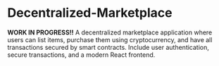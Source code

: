 # Decentralized-Marketplace
**WORK IN PROGRESS!!** A decentralized marketplace application where users can list items, purchase them using cryptocurrency, and have all transactions secured by smart contracts. Include user authentication, secure transactions, and a modern React frontend.
